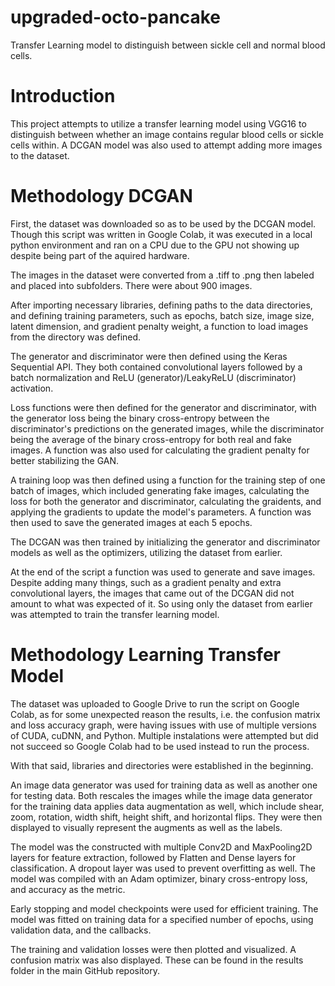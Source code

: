 # upgraded-octo-pancake
Transfer Learning model to distinguish between sickle cell and normal blood cells.

# Introduction
This project attempts to utilize a transfer learning model using VGG16 to distinguish between whether an image contains regular blood cells or sickle cells within. A DCGAN model was also used to attempt adding more images to the dataset.

# Methodology DCGAN
First, the dataset was downloaded so as to be used by the DCGAN model. Though this script was written in Google Colab, it was executed in a local python environment and ran on a CPU due to the GPU not showing up despite being part of the aquired hardware.

The images in the dataset were converted from a .tiff to .png then labeled and placed into subfolders. There were about 900 images.

After importing necessary libraries, defining paths to the data directories, and defining training parameters, such as epochs, batch size, image size, latent dimension, and gradient penalty weight, a function to load images from the directory was defined.

The generator and discriminator were then defined using the Keras Sequential API. They both contained convolutional layers followed by a batch normalization and ReLU (generator)/LeakyReLU (discriminator) activation.

Loss functions were then defined for the generator and discriminator, with the generator loss being the binary cross-entropy between the discriminator's predictions on the generated images, while the discriminator being the average of the binary cross-entropy for both real and fake images.
A function was also used for calculating the gradient penalty for better stabilizing the GAN.

A training loop was then defined using a function for the training step of one batch of images, which included generating fake images, calculating the loss for both the generator and discriminator, calculating the graidents, and applying the gradients to update the model's parameters.
A function was then used to save the generated images at each 5 epochs.

The DCGAN was then trained by initializing the generator and discriminator models as well as the optimizers, utilizing the dataset from earlier.

At the end of the script a function was used to generate and save images. Despite adding many things, such as a gradient penalty and extra convolutional layers, the images that came out of the DCGAN did not amount to what was expected of it. So using only the dataset from earlier was attempted to train the transfer learning model.

# Methodology Learning Transfer Model
The dataset was uploaded to Google Drive to run the script on Google Colab, as for some unexpected reason the results, i.e. the confusion matrix and loss accuracy graph, were having issues with use of multiple versions of CUDA, cuDNN, and Python. Multiple instalations were attempted but did not succeed so Google Colab had to be used instead to run the process.

With that said, libraries and directories were established in the beginning.

An image data generator was used for training data as well as another one for testing data. Both rescales the images while the image data generator for the training data applies data augmentation as well, which include shear, zoom, rotation, width shift, height shift, and horizontal flips. They were then displayed to visually represent the augments as well as the labels.

The model was the constructed with multiple Conv2D and MaxPooling2D layers for feature extraction, followed by Flatten and Dense layers for classification. A dropout layer was used to prevent overfitting as well. The model was compiled with an Adam optimizer, binary cross-entropy loss, and accuracy as the metric.

Early stopping and model checkpoints were used for efficient training. The model was fitted on training data for a specified number of epochs, using validation data, and the callbacks.

The training and validation losses were then plotted and visualized. A confusion matrix was also displayed. These can be found in the results folder in the main GitHub repository.
